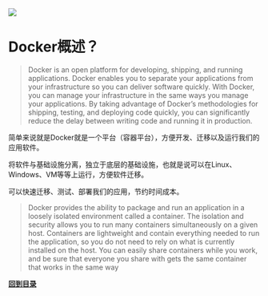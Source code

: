<img  src= "https://gitee.com/wwinter117/pictures/raw/master/comments/pic_002.png"/>

# Docker概述？

>Docker is an open platform for developing, shipping, and running applications. Docker enables you to separate your applications from your infrastructure so you can deliver software quickly. With Docker, you can manage your infrastructure in the same ways you manage your applications. By taking advantage of Docker’s methodologies for shipping, testing, and deploying code quickly, you can significantly reduce the delay between writing code and running it in production.

简单来说就是Docker就是一个平台（容器平台），方便开发、迁移以及运行我们的应用软件。

将软件与基础设施分离，独立于底层的基础设施，也就是说可以在Linux、Windows、VM等等上运行，方便软件迁移。

可以快速迁移、测试、部署我们的应用，节约时间成本。

>Docker provides the ability to package and run an application in a loosely isolated environment called a container. The isolation and security allows you to run many containers simultaneously on a given host. Containers are lightweight and contain everything needed to run the application, so you do not need to rely on what is currently installed on the host. You can easily share containers while you work, and be sure that everyone you share with gets the same container that works in the same way






**[回到目录](../../README.md)**
